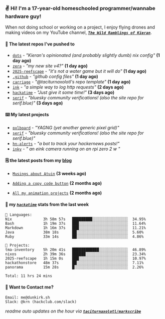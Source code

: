 ### ✌️ Hi! I'm a 17-year-old homeschooled programmer/wannabe hardware guy!

When not doing school or working on a project, I enjoy flying drones and making videos on my YouTube channel, [**_`The Wild Ramblings of Kieran`_**](https://youtube.com/@kieran.rambles).

#### 👷 The latest repos I've pushed to

- [`dots`](https://github.com/taciturnaxolotl/dots) - _"Kieran's opinionated (and probably slightly dumb) nix config"_ **(1 day ago)**
- [`zera`](https://github.com/taciturnaxolotl/zera) - _"my new site v4?"_ **(1 day ago)**
- [`2025-reefscape`](https://github.com/df1317/2025-reefscape) - _"it's not a water game but it will do"_ **(1 day ago)**
- [`.github`](https://github.com/taciturnaxolotl/.github) - _"github config files"_ **(1 day ago)**
- [`carriage`](https://github.com/taciturnaxolotl/carriage) - _"@taciturnaxolotl's repo template"_ **(1 day ago)**
- [`ink`](https://github.com/taciturnaxolotl/ink) - _"a simple way to log http requests"_ **(2 days ago)**
- [`hackatime`](https://github.com/hackclub/hackatime) - _"Just give it some time!"_ **(3 days ago)**
- [`serif`](https://github.com/taciturnaxolotl/serif) - _"bluesky community verifications! (also the site repo for serif.blue)"_ **(3 days ago)**

#### ⌨️ My latest projects

- [`pxlboard`](https://github.com/taciturnaxolotl/pxlboard) - _"YAGNG (yet another generic pixel grid)"_
- [`serif`](https://github.com/taciturnaxolotl/serif) - _"bluesky community verifications! (also the site repo for serif.blue)"_
- [`hn-alerts`](https://github.com/taciturnaxolotl/hn-alerts) - _"a bot to track your hackernews posts!"_
- [`inky`](https://github.com/taciturnaxolotl/inky) - _" an eink camera running on an rpi zero 2 w "_

#### 🗒️ the latest posts from my [blog](https://dunkirk.sh)

- [`Musings about Atuin`](https://dunkirk.sh/blog/atuin/) **(3 weeks ago)**

- [`Adding a copy code button`](https://dunkirk.sh/blog/adding-a-copy-button/) **(2 months ago)**

- [`All my animation projects`](https://dunkirk.sh/blog/my-animations/) **(2 months ago)**



#### 📡 my [_`hackatime`_](https://waka.hackclub.com) stats from the last week

```text
💾 Languages:
Nix              3h 58m 57s   █████████░░░░░░░░░░░░░░░░  34.95%
Bash             1h 19m 37s   ███░░░░░░░░░░░░░░░░░░░░░░  11.64%
Markdown         1h 16m 37s   ███░░░░░░░░░░░░░░░░░░░░░░  11.21%
Java             38m 18s      ██░░░░░░░░░░░░░░░░░░░░░░░  5.60%
Ruby             33m 14s      ██░░░░░░░░░░░░░░░░░░░░░░░  4.86%

💼 Projects:
tma-inventory    5h 20m 41s   ████████████░░░░░░░░░░░░░  46.89%
nixos            2h 39m 36s   ██████░░░░░░░░░░░░░░░░░░░  23.34%
2025-reefscape   1h 15m 0s    ███░░░░░░░░░░░░░░░░░░░░░░  10.97%
hackathonstore   48m 37s      ██░░░░░░░░░░░░░░░░░░░░░░░  7.11%
panorama         15m 28s      █░░░░░░░░░░░░░░░░░░░░░░░░  2.26%

Total: 11 hrs 24 mins
```

#### 📮 Want to Contact me?

```text
Email: me@dunkirk.sh
Slack: @krn (hackclub.com/slack)
```

_readme auto updates on the hour via [**`taciturnaxolotl/markscribe`**](https://github.com/taciturnaxolotl/markscribe)_
